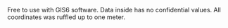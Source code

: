 Free to use with GIS6 software. Data inside has no confidential values. All coordinates was ruffled up to one meter.

